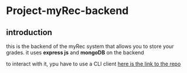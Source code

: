 # Project-myRec-backend
## introduction
this is the backend of the myRec system that allows you to store your grades.
it uses **express js** and **mongoDB** on the backend

to interact with it, ypu have to use a CLI client
[here is the link to the repo](https://github.com/Aurumdev952/Project-myRec)
